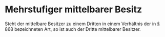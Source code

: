 # Mehrstufiger mittelbarer Besitz

Steht der mittelbare Besitzer zu einem Dritten in einem Verhältnis der in § 868 bezeichneten Art, so ist auch der Dritte mittelbarer Besitzer.